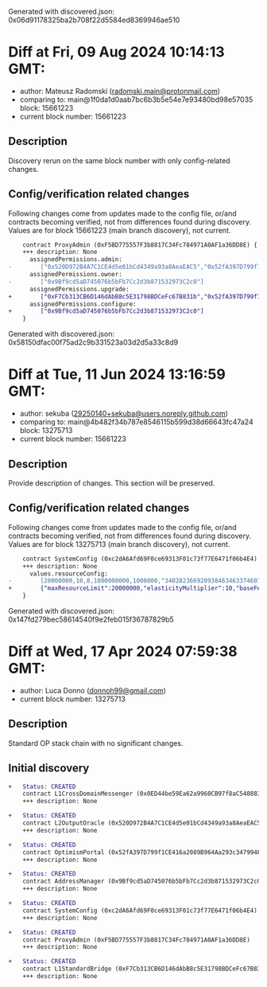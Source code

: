 Generated with discovered.json: 0x06d91178325ba2b708f22d5584ed8369946ae510

# Diff at Fri, 09 Aug 2024 10:14:13 GMT:

- author: Mateusz Radomski (<radomski.main@protonmail.com>)
- comparing to: main@1f0da1d0aab7bc6b3b5e54e7e93480bd98e57035 block: 15661223
- current block number: 15661223

## Description

Discovery rerun on the same block number with only config-related changes.

## Config/verification related changes

Following changes come from updates made to the config file,
or/and contracts becoming verified, not from differences found during
discovery. Values are for block 15661223 (main branch discovery), not current.

```diff
    contract ProxyAdmin (0xF5BD775557F3b8817C34Fc784971A0AF1a36DD8E) {
    +++ description: None
      assignedPermissions.admin:
-        ["0x520D972B4A7C1CE4d5e01bCd4349a93a8AeaEAC5","0x52fA397D799f1CE416a2089B964Aa293c347994F","0xF7Cb313CB6D146dAbB8c5E31798BDCeFc67B831b","0xc2dA6Afd69F0ce69313F01c73f77E6471f06b4E4"]
      assignedPermissions.owner:
-        ["0x9Bf9cd5aD745076b5bFb7Cc2d3b871532973C2c0"]
      assignedPermissions.upgrade:
+        ["0xF7Cb313CB6D146dAbB8c5E31798BDCeFc67B831b","0x52fA397D799f1CE416a2089B964Aa293c347994F","0x520D972B4A7C1CE4d5e01bCd4349a93a8AeaEAC5","0xc2dA6Afd69F0ce69313F01c73f77E6471f06b4E4"]
      assignedPermissions.configure:
+        ["0x9Bf9cd5aD745076b5bFb7Cc2d3b871532973C2c0"]
    }
```

Generated with discovered.json: 0x58150dfac00f75ad2c9b331523a03d2d5a33c8d9

# Diff at Tue, 11 Jun 2024 13:16:59 GMT:

- author: sekuba (<29250140+sekuba@users.noreply.github.com>)
- comparing to: main@4b482f34b787e8546115b599d38d66643fc47a24 block: 13275713
- current block number: 15661223

## Description

Provide description of changes. This section will be preserved.

## Config/verification related changes

Following changes come from updates made to the config file,
or/and contracts becoming verified, not from differences found during
discovery. Values are for block 13275713 (main branch discovery), not current.

```diff
    contract SystemConfig (0xc2dA6Afd69F0ce69313F01c73f77E6471f06b4E4) {
    +++ description: None
      values.resourceConfig:
-        [20000000,10,8,1000000000,1000000,"340282366920938463463374607431768211455"]
+        {"maxResourceLimit":20000000,"elasticityMultiplier":10,"baseFeeMaxChangeDenominator":8,"minimumBaseFee":1000000000,"systemTxMaxGas":1000000,"maximumBaseFee":"340282366920938463463374607431768211455"}
    }
```

Generated with discovered.json: 0x147fd279bec58614540f9e2feb015f36787829b5

# Diff at Wed, 17 Apr 2024 07:59:38 GMT:

- author: Luca Donno (<donnoh99@gmail.com>)
- current block number: 13275713

## Description

Standard OP stack chain with no significant changes.

## Initial discovery

```diff
+   Status: CREATED
    contract L1CrossDomainMessenger (0x0ED44be59Ea62a9960CB97f8aC54088304D05791)
    +++ description: None
```

```diff
+   Status: CREATED
    contract L2OutputOracle (0x520D972B4A7C1CE4d5e01bCd4349a93a8AeaEAC5)
    +++ description: None
```

```diff
+   Status: CREATED
    contract OptimismPortal (0x52fA397D799f1CE416a2089B964Aa293c347994F)
    +++ description: None
```

```diff
+   Status: CREATED
    contract AddressManager (0x9Bf9cd5aD745076b5bFb7Cc2d3b871532973C2c0)
    +++ description: None
```

```diff
+   Status: CREATED
    contract SystemConfig (0xc2dA6Afd69F0ce69313F01c73f77E6471f06b4E4)
    +++ description: None
```

```diff
+   Status: CREATED
    contract ProxyAdmin (0xF5BD775557F3b8817C34Fc784971A0AF1a36DD8E)
    +++ description: None
```

```diff
+   Status: CREATED
    contract L1StandardBridge (0xF7Cb313CB6D146dAbB8c5E31798BDCeFc67B831b)
    +++ description: None
```
